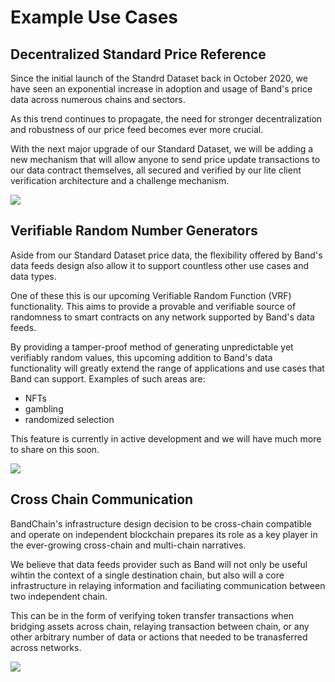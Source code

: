 # Example Use Cases

## Decentralized Standard Price Reference

Since the initial launch of the Standrd Dataset back in October 2020, we have seen an exponential increase in adoption and usage of Band's price data across numerous chains and sectors.

As this trend continues to propagate, the need for stronger decentralization and robustness of our price feed becomes ever more crucial.

With the next major upgrade of our Standard Dataset, we will be adding a new mechanism that will allow anyone to send price update transactions to our data contract themselves, all secured and verified by our lite client verification architecture and a challenge mechanism.

![](https://i.imgur.com/gDL6llY.png)

## Verifiable Random Number Generators

Aside from our Standard Dataset price data, the flexibility offered by Band's data feeds design also allow it to support countless other use cases and data types.

One of these this is our upcoming Verifiable Random Function (VRF) functionality. This aims to provide a provable and verifiable source of randomness to smart contracts on any network supported by Band's data feeds.

By providing a tamper-proof method of generating unpredictable yet verifiably random values, this upcoming addition to Band's data functionality will greatly extend the range of applications and use cases that Band can support. Examples of such areas are:

- NFTs
- gambling
- randomized selection

This feature is currently in active development and we will have much more to share on this soon.

![](https://i.imgur.com/GzCvPyS.png)

## Cross Chain Communication

BandChain's infrastructure design decision to be cross-chain compatible and operate on independent blockchain prepares its role as a key player in the ever-growing cross-chain and multi-chain narratives.

We believe that data feeds provider such as Band will not only be useful wihtin the context of a single destination chain, but also will a core infrastructure in relaying information and faciliating communication between two independent chain.

This can be in the form of verifying token transfer transactions when bridging assets across chain, relaying transaction between chain, or any other arbitrary number of data or actions that needed to be tranasferred across networks.

![](https://i.imgur.com/QitF6gv.png)
